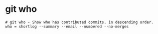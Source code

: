 # git who

```gitconfig
# git who - Show who has contributed commits, in descending order.
who = shortlog --summary --email --numbered --no-merges
```